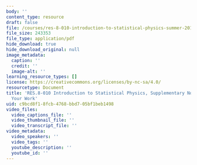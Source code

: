 ```yaml
---
body: ''
content_type: resource
draft: false
file: /courses/res-8-010-introduction-to-statistical-physics-summer-2018/mitres_8_010su18_sup1.pdf
file_size: 243353
file_type: application/pdf
hide_download: true
hide_download_original: null
image_metadata:
  caption: ''
  credit: ''
  image-alt: ''
learning_resource_types: []
license: https://creativecommons.org/licenses/by-nc-sa/4.0/
resourcetype: Document
title: 'RES.8-010 Introduction to Statistical Physics, Supplementary Notes 1: Presenting
  Your Work'
uid: c9bcd8f1-8fcb-4768-bbd7-05bf1beb1498
video_files:
  video_captions_file: ''
  video_thumbnail_file: ''
  video_transcript_file: ''
video_metadata:
  video_speakers: ''
  video_tags: ''
  youtube_description: ''
  youtube_id: ''
---
```

